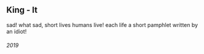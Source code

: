## King - It

sad! what sad, short lives humans live! each life a short pamphlet written by an idiot!


###### 2019